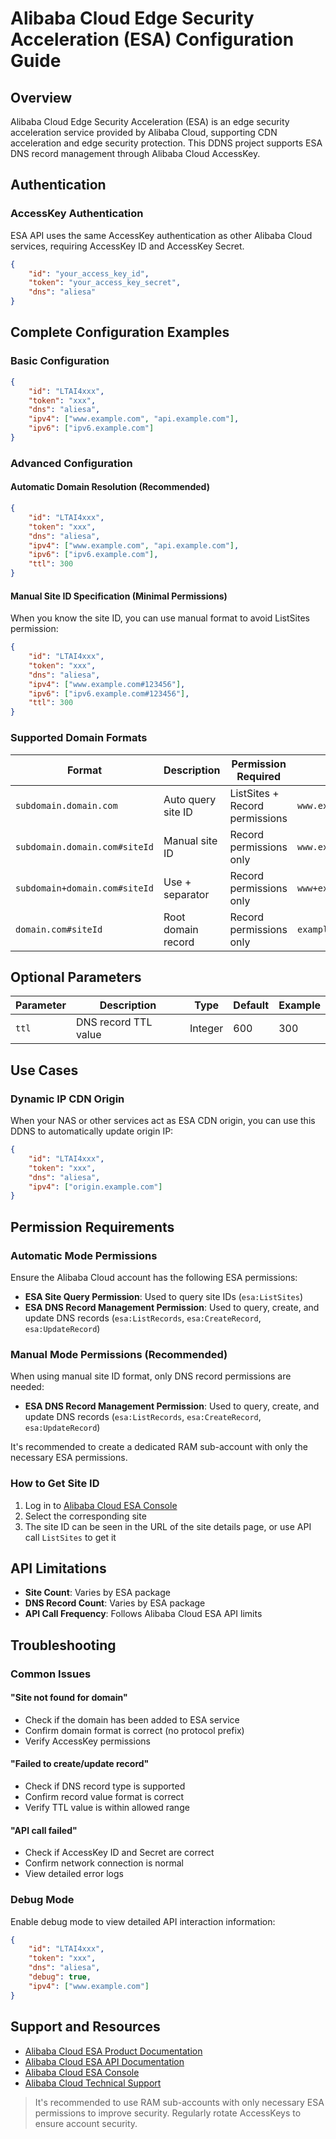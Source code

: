 # Alibaba Cloud Edge Security Acceleration (ESA) Configuration Guide

## Overview

Alibaba Cloud Edge Security Acceleration (ESA) is an edge security acceleration service provided by Alibaba Cloud, supporting CDN acceleration and edge security protection. This DDNS project supports ESA DNS record management through Alibaba Cloud AccessKey.

## Authentication

### AccessKey Authentication

ESA API uses the same AccessKey authentication as other Alibaba Cloud services, requiring AccessKey ID and AccessKey Secret.

```json
{
    "id": "your_access_key_id",
    "token": "your_access_key_secret",
    "dns": "aliesa"
}
```

## Complete Configuration Examples

### Basic Configuration

```json
{
    "id": "LTAI4xxx",
    "token": "xxx",
    "dns": "aliesa",
    "ipv4": ["www.example.com", "api.example.com"],
    "ipv6": ["ipv6.example.com"]
}
```

### Advanced Configuration

#### Automatic Domain Resolution (Recommended)

```json
{
    "id": "LTAI4xxx", 
    "token": "xxx",
    "dns": "aliesa",
    "ipv4": ["www.example.com", "api.example.com"],
    "ipv6": ["ipv6.example.com"],
    "ttl": 300
}
```

#### Manual Site ID Specification (Minimal Permissions)

When you know the site ID, you can use manual format to avoid ListSites permission:

```json
{
    "id": "LTAI4xxx", 
    "token": "xxx",
    "dns": "aliesa",
    "ipv4": ["www.example.com#123456"],
    "ipv6": ["ipv6.example.com#123456"],
    "ttl": 300
}
```

### Supported Domain Formats

| Format | Description | Permission Required | Example |
|--------|-------------|-------------------|---------|
| `subdomain.domain.com` | Auto query site ID | ListSites + Record permissions | `www.example.com` |
| `subdomain.domain.com#siteId` | Manual site ID | Record permissions only | `www.example.com#123456` |
| `subdomain+domain.com#siteId` | Use + separator | Record permissions only | `www+example.com#123456` |
| `domain.com#siteId` | Root domain record | Record permissions only | `example.com#123456` |

## Optional Parameters

| Parameter | Description | Type | Default | Example |
|-----------|-------------|------|---------|---------|
| `ttl` | DNS record TTL value | Integer | 600 | 300 |

## Use Cases

### Dynamic IP CDN Origin

When your NAS or other services act as ESA CDN origin, you can use this DDNS to automatically update origin IP:

```json
{
    "id": "LTAI4xxx",
    "token": "xxx", 
    "dns": "aliesa",
    "ipv4": ["origin.example.com"]
}
```

## Permission Requirements

### Automatic Mode Permissions

Ensure the Alibaba Cloud account has the following ESA permissions:

- **ESA Site Query Permission**: Used to query site IDs (`esa:ListSites`)
- **ESA DNS Record Management Permission**: Used to query, create, and update DNS records (`esa:ListRecords`, `esa:CreateRecord`, `esa:UpdateRecord`)

### Manual Mode Permissions (Recommended)

When using manual site ID format, only DNS record permissions are needed:

- **ESA DNS Record Management Permission**: Used to query, create, and update DNS records (`esa:ListRecords`, `esa:CreateRecord`, `esa:UpdateRecord`)

It's recommended to create a dedicated RAM sub-account with only the necessary ESA permissions.

### How to Get Site ID

1. Log in to [Alibaba Cloud ESA Console](https://esa.console.aliyun.com/)
2. Select the corresponding site
3. The site ID can be seen in the URL of the site details page, or use API call `ListSites` to get it

## API Limitations

- **Site Count**: Varies by ESA package
- **DNS Record Count**: Varies by ESA package
- **API Call Frequency**: Follows Alibaba Cloud ESA API limits

## Troubleshooting

### Common Issues

#### "Site not found for domain"

- Check if the domain has been added to ESA service
- Confirm domain format is correct (no protocol prefix)
- Verify AccessKey permissions

#### "Failed to create/update record"

- Check if DNS record type is supported
- Confirm record value format is correct
- Verify TTL value is within allowed range

#### "API call failed"

- Check if AccessKey ID and Secret are correct
- Confirm network connection is normal
- View detailed error logs

### Debug Mode

Enable debug mode to view detailed API interaction information:

```json
{
    "id": "LTAI4xxx",
    "token": "xxx",
    "dns": "aliesa",
    "debug": true,
    "ipv4": ["www.example.com"]
}
```

## Support and Resources

- [Alibaba Cloud ESA Product Documentation](https://help.aliyun.com/product/122312.html)
- [Alibaba Cloud ESA API Documentation](https://help.aliyun.com/zh/edge-security-acceleration/esa/api-esa-2024-09-10-overview)
- [Alibaba Cloud ESA Console](https://esa.console.aliyun.com/)
- [Alibaba Cloud Technical Support](https://selfservice.console.aliyun.com/ticket)

> It's recommended to use RAM sub-accounts with only necessary ESA permissions to improve security. Regularly rotate AccessKeys to ensure account security.
